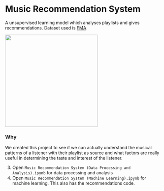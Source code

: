 # Music Recommendation System
A unsupervised learning model which analyses playlists and gives recommendations. Dataset used is <a href="https://github.com/mdeff/fma#data">FMA</a>.


<img width="300px" src="https://media.giphy.com/media/tqfS3mgQU28ko/giphy.gif" />

### Why
We created this project to see if we can actually understand the musical patterns of a listener with their playlist as source and what factors are really useful in determining the taste and interest of the listener.



 
3. Open `Music Recommendation System (Data Processing and Analysis).ipynb` for data processing and analysis
4. Open `Music Recommendation System (Machine Learning).ipynb` for machine learning. This also has the recommendations code.
